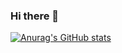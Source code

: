 ### Hi there 👋

[![Anurag's GitHub stats](https://github-readme-stats.vercel.app/api?username=jkm1020-per)](https://github.com/anuraghazra/github-readme-stats)

<!--
**jkm1020-per/jkm1020-per** is a ✨ _special_ ✨ repository because its `README.md` (this file) appears on your GitHub profile.

Here are some ideas to get you started:

- 🔭 I’m currently working on ...
- 🌱 I’m currently learning ...
- 👯 I’m looking to collaborate on ...
- 🤔 I’m looking for help with ...
- 💬 Ask me about ...
- 📫 How to reach me: ...
- 😄 Pronouns: ...
- ⚡ Fun fact: ...
-->
